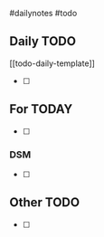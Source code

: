 #dailynotes #todo
## Daily TODO
[[todo-daily-template]]

- [ ] 

## For TODAY
- [ ] 

### DSM
- [ ]  


## Other TODO
- [ ] 
